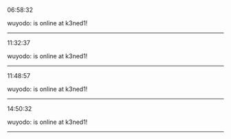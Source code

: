 06:58:32

wuyodo: is online at k3ned1!

---

11:32:37

wuyodo: is online at k3ned1!

---

11:48:57

wuyodo: is online at k3ned1!

---

14:50:32

wuyodo: is online at k3ned1!

---

